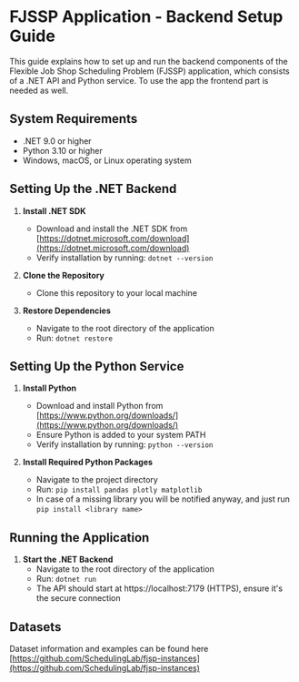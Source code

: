 # FJSSP Application - Backend Setup Guide

This guide explains how to set up and run the backend components of the Flexible Job Shop Scheduling Problem (FJSSP) application, which consists of a .NET API and Python service. To use the app the frontend part is needed as well.

## System Requirements

- .NET 9.0 or higher
- Python 3.10 or higher
- Windows, macOS, or Linux operating system

## Setting Up the .NET Backend

1. **Install .NET SDK**
   - Download and install the .NET SDK from [https://dotnet.microsoft.com/download](https://dotnet.microsoft.com/download)
   - Verify installation by running: `dotnet --version`

2. **Clone the Repository**
   - Clone this repository to your local machine

3. **Restore Dependencies**
   - Navigate to the root directory of the application
   - Run: `dotnet restore`

## Setting Up the Python Service

1. **Install Python**
   - Download and install Python from [https://www.python.org/downloads/](https://www.python.org/downloads/)
   - Ensure Python is added to your system PATH
   - Verify installation by running: `python --version`

2. **Install Required Python Packages**
   - Navigate to the project directory
   - Run: `pip install pandas plotly matplotlib`
   - In case of a missing library you will be notified anyway, and just run `pip install <library name>`

## Running the Application

1. **Start the .NET Backend**
   - Navigate to the root directory of the application
   - Run: `dotnet run`
   - The API should start at https://localhost:7179 (HTTPS), ensure it's the secure connection

## Datasets

Dataset information and examples can be found here [https://github.com/SchedulingLab/fjsp-instances](https://github.com/SchedulingLab/fjsp-instances)